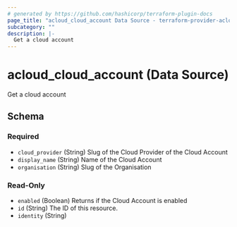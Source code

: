 ```yaml
---
# generated by https://github.com/hashicorp/terraform-plugin-docs
page_title: "acloud_cloud_account Data Source - terraform-provider-acloud"
subcategory: ""
description: |-
  Get a cloud account
---
```


# acloud_cloud_account (Data Source)

Get a cloud account



<!-- schema generated by tfplugindocs -->
## Schema

### Required

- `cloud_provider` (String) Slug of the Cloud Provider of the Cloud Account
- `display_name` (String) Name of the Cloud Account
- `organisation` (String) Slug of the Organisation

### Read-Only

- `enabled` (Boolean) Returns if the Cloud Account is enabled
- `id` (String) The ID of this resource.
- `identity` (String)
